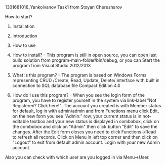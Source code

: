 1301681016_YankoIvanov Task1 from Stoyan Cheresharov

How to start?
1. Installation
2. Introduction
3. How to use

1. How to install? - This program is still in open source, you can open last build solution from program-main-folder/bin/debug, or you can Start the program from Visual Studio 2012/2013

2. What is this program? - The program is based on Windows Forms representing CRUD /Create, Read, Update, Delete/ interface with built in connection to SQL database file Compact Edition 4.0

3. How do I use this program? - When you see the login form of the program, you have to register yourself in the system via link-label "Not Registered? Click here!". The account you created is with Member status for default, log in with admin/admin and from Functions menu click Edit, on the new form you see "Admin:" row, your current status is in not-editable textbox and your new status is displayed in combobox, click on the combobox and click on "Admin" then click button "Edit" to save the changes. After the Edit form closes you need to click Functions->Read to refresh all records. Click on Menu in left top corner and then click on "Logout" to exit from default admin account. Login with your new Admin account.

Also you can check with which user are you logged in via Menu->User.
